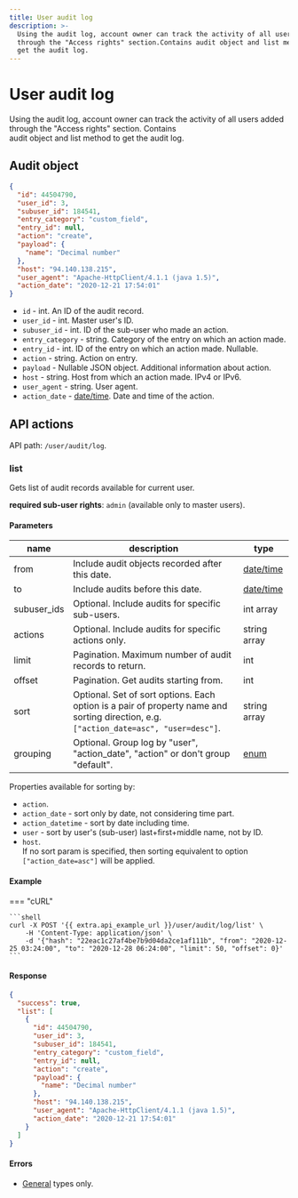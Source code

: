 ```yaml
---
title: User audit log
description: >-
  Using the audit log, account owner can track the activity of all users added
  through the "Access rights" section.Contains audit object and list method to
  get the audit log.
---
```


# User audit log

Using the audit log, account owner can track the activity of all users added through the "Access rights" section. Contains\
audit object and list method to get the audit log.

## Audit object

```json
{
  "id": 44504790,
  "user_id": 3,
  "subuser_id": 184541,
  "entry_category": "custom_field",
  "entry_id": null,
  "action": "create",
  "payload": {
    "name": "Decimal number"
  },
  "host": "94.140.138.215",
  "user_agent": "Apache-HttpClient/4.1.1 (java 1.5)",
  "action_date": "2020-12-21 17:54:01"
}
```

* `id` - int. An ID of the audit record.
* `user_id` - int. Master user's ID.
* `subuser_id` - int. ID of the sub-user who made an action.
* `entry_category` - string. Category of the entry on which an action made.
* `entry_id` - int. ID of the entry on which an action made. Nullable.
* `action` - string. Action on entry.
* `payload` - Nullable JSON object. Additional information about action.
* `host` - string. Host from which an action made. IPv4 or IPv6.
* `user_agent` - string. User agent.
* `action_date` - [date/time](../../../../#data-types). Date and time of the action.

## API actions

API path: `/user/audit/log`.

### list

Gets list of audit records available for current user.

**required sub-user rights**: `admin` (available only to master users).

#### Parameters

| name         | description                                                                                                                           | type                                 |
| ------------ | ------------------------------------------------------------------------------------------------------------------------------------- | ------------------------------------ |
| from         | Include audit objects recorded after this date.                                                                                       | [date/time](../../../../#data-types) |
| to           | Include audits before this date.                                                                                                      | [date/time](../../../../#data-types) |
| subuser\_ids | Optional. Include audits for specific sub-users.                                                                                      | int array                            |
| actions      | Optional. Include audits for specific actions only.                                                                                   | string array                         |
| limit        | Pagination. Maximum number of audit records to return.                                                                                | int                                  |
| offset       | Pagination. Get audits starting from.                                                                                                 | int                                  |
| sort         | Optional. Set of sort options. Each option is a pair of property name and sorting direction, e.g. `["action_date=asc", "user=desc"]`. | string array                         |
| grouping     | Optional. Group log by "user", "action\_date", "action" or don't group "default".                                                     | [enum](../../../../#data-types)      |

Properties available for sorting by:

* `action`.
* `action_date` - sort only by date, not considering time part.
* `action_datetime` - sort by date including time.
* `user` - sort by user's (sub-user) last+first+middle name, not by ID.
* `host`.\
  If no sort param is specified, then sorting equivalent to option `["action_date=asc"]` will be applied.

#### Example

\=== "cURL"

````
```shell
curl -X POST '{{ extra.api_example_url }}/user/audit/log/list' \
    -H 'Content-Type: application/json' \
    -d '{"hash": "22eac1c27af4be7b9d04da2ce1af111b", "from": "2020-12-25 03:24:00", "to": "2020-12-28 06:24:00", "limit": 50, "offset": 0}'
```
````

#### Response

```json
{
  "success": true,
  "list": [
    {
      "id": 44504790,
      "user_id": 3,
      "subuser_id": 184541,
      "entry_category": "custom_field",
      "entry_id": null,
      "action": "create",
      "payload": {
        "name": "Decimal number"
      },
      "host": "94.140.138.215",
      "user_agent": "Apache-HttpClient/4.1.1 (java 1.5)",
      "action_date": "2020-12-21 17:54:01"
    }
  ]
}
```

#### Errors

* [General](../../../../errors.md#error-codes) types only.
